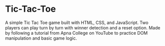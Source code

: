 # Tic-Tac-Toe
A simple Tic Tac Toe game built with HTML, CSS, and JavaScript. Two players can play turn by turn with winner detection and a reset option. Made by following a tutorial from Apna College on YouTube to practice DOM manipulation and basic game logic.
